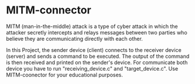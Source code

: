 # MITM-connector
MITM (man-in-the-middle) attack is a type of cyber attack in which the attacker secretly intercepts and relays messages between two parties who believe they are communicating directly with each other.

In this Project, the sender device (client) connects to the receiver device (server) and sends a command to be executed. The output of the command is then received and printed on the sender's device. For communicate both device you have to run "receiving_device.c" and "target_device.c".
Use MITM-coonector for your educational purposes.
